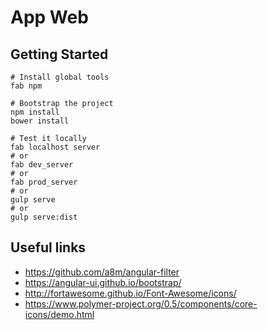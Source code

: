 App Web
============

Getting Started
----------------

    # Install global tools
    fab npm

    # Bootstrap the project
    npm install
    bower install

    # Test it locally
    fab localhost server
    # or
    fab dev_server
    # or
    fab prod_server
    # or
    gulp serve
    # or
    gulp serve:dist



Useful links
-------------

* https://github.com/a8m/angular-filter
* https://angular-ui.github.io/bootstrap/
* http://fortawesome.github.io/Font-Awesome/icons/
* https://www.polymer-project.org/0.5/components/core-icons/demo.html
